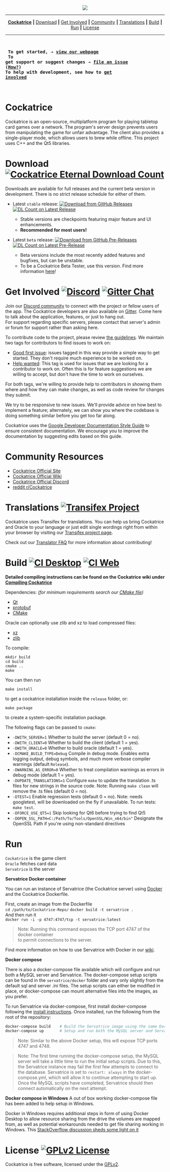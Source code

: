 <p align='center'><img src=https://cloud.githubusercontent.com/assets/9874850/7516775/b00b8e36-f4d1-11e4-8da4-3df294d01f86.png></p>

---

<p align='center'>
   <a href="#cockatrice"><b>Cockatrice</b></a> <b>|</b>
   <a href="#download-">Download</a> <b>|</b>
   <a href="#get-involved--">Get Involved</a> <b>|</b>
   <a href="#community-resources">Community</a> <b>|</b>
   <a href="#translations-">Translations</a> <b>|</b>
   <a href="#build--">Build</a> <b>|</b>
   <a href="#run">Run</a> <b>|</b>
   <a href="#license-">License</a>
</p>

---

<br><pre>
<b>To get started, &#8674; [view our webpage](https://cockatrice.github.io/)</b><br>
<b>To get support or suggest changes &#8674; [file an issue](https://github.com/Cockatrice/Cockatrice/issues) ([How?](https://github.com/Cockatrice/Cockatrice/wiki/How-to-Create-a-GitHub-Ticket-Regarding-Cockatrice))</b>
<b>To help with development, see how to [get involved](#get-involved--)</b>
</pre><br>


# Cockatrice

Cockatrice is an open-source, multiplatform program for playing tabletop card games over a network. The program's server design prevents users from manipulating the game for unfair advantage. The client also provides a single-player mode, which allows users to brew while offline. This project uses C++ and the Qt5 libraries.<br>


# Download [![Cockatrice Eternal Download Count](https://img.shields.io/github/downloads/cockatrice/cockatrice/total.svg)](https://tooomm.github.io/github-release-stats/?username=Cockatrice&repository=Cockatrice)

Downloads are available for full releases and the current beta version in development. There is no strict release schedule for either of them.

- Latest `stable` release: [![Download from GitHub Releases](https://img.shields.io/github/release/cockatrice/cockatrice.svg)](https://github.com/cockatrice/cockatrice/releases/latest) [![DL Count on Latest Release](https://img.shields.io/github/downloads/cockatrice/cockatrice/latest/total.svg?label=downloads)](https://tooomm.github.io/github-release-stats/?username=Cockatrice&repository=Cockatrice)<br>
  - Stable versions are checkpoints featuring major feature and UI enhancements.
  - **Recommended for most users!**

- Latest `beta` release: [![Download from GitHub Pre-Releases](https://img.shields.io/github/release/cockatrice/cockatrice/all.svg)](https://github.com/cockatrice/cockatrice/releases) [![DL Count on Latest Pre-Release](https://img.shields.io/github/downloads-pre/cockatrice/cockatrice/latest/total.svg?label=downloads)](https://tooomm.github.io/github-release-stats/?username=Cockatrice&repository=Cockatrice)
   - Beta versions include the most recently added features and bugfixes, but can be unstable.
   - To be a Cockatrice Beta Tester, use this version. Find more information [here](https://github.com/Cockatrice/Cockatrice/wiki/Release-Channels)!
   

# Get Involved [![Discord](https://img.shields.io/discord/314987288398659595?label=Discord&logo=discord&logoColor=white)](https://discord.gg/3Z9yzmA) [![Gitter Chat](https://img.shields.io/gitter/room/Cockatrice/Cockatrice)](https://gitter.im/Cockatrice/Cockatrice)

Join our [Discord community](https://discord.gg/3Z9yzmA) to connect with the project or fellow users of the app. The Cockatrice developers are also available on [Gitter](https://gitter.im/Cockatrice/Cockatrice). Come here to talk about the application, features, or just to hang out.<br>
For support regarding specific servers, please contact that server's admin or forum for support rather than asking here.<br>

To contribute code to the project, please review [the guidelines](https://github.com/Cockatrice/Cockatrice/blob/master/.github/CONTRIBUTING.md).
We maintain two tags for contributors to find issues to work on:
- [Good first issue](https://github.com/Cockatrice/Cockatrice/issues?utf8=%E2%9C%93&q=is%3Aopen%20is%3Aissue%20label%3A%22Good%20first%20issue%22%20): issues tagged in this way provide a simple way to get started. They don't require much experience to be worked on.
- [Help wanted](https://github.com/Cockatrice/Cockatrice/issues?utf8=%E2%9C%93&q=is%3Aopen%20is%3Aissue%20label%3A%22Help%20Wanted%22%20): This tag is used for issues that we are looking for a contributor to work on. Often this is for feature suggestions we are willing to accept, but don't have the time to work on ourselves.

For both tags, we're willing to provide help to contributors in showing them where and how they can make changes, as well as code review for changes they submit.

We try to be responsive to new issues. We'll provide advice on how best to implement a feature; alternately, we can show you where the codebase is doing something similar before you get too far along.

Cockatrice uses the [Google Developer Documentation Style Guide](https://developers.google.com/style/) to ensure consistent documentation. We encourage you to improve the documentation by suggesting edits based on this guide.


# Community Resources

- [Cockatrice Official Site](https://cockatrice.github.io)
- [Cockatrice Official Wiki](https://github.com/Cockatrice/Cockatrice/wiki)
- [Cockatrice Official Discord](https://discord.gg/3Z9yzmA)
- [reddit r/Cockatrice](https://reddit.com/r/cockatrice)


# Translations [![Transifex Project](https://img.shields.io/badge/translate-on%20transifex-brightgreen)](https://transifex.com/cockatrice/cockatrice/)

Cockatrice uses Transifex for translations. You can help us bring Cockatrice and Oracle to your language or just edit single wordings right from within your browser by visiting our [Transifex project page](https://transifex.com/cockatrice/cockatrice/).<br>

Check out our [Translator FAQ](https://github.com/Cockatrice/Cockatrice/wiki/Translation-FAQ) for more information about contributing!<br>


# Build [![CI Desktop](https://github.com/Cockatrice/Cockatrice/actions/workflows/desktop-build.yml/badge.svg?branch=master&event=push)](https://github.com/Cockatrice/Cockatrice/actions/workflows/desktop-build.yml?query=branch%3Amaster+event%3Apush) [![CI Web](https://github.com/Cockatrice/Cockatrice/actions/workflows/web-build.yml/badge.svg?branch=master&event=push)](https://github.com/Cockatrice/Cockatrice/actions/workflows/web-build.yml?query=branch%3Amaster+event%3Apush)

**Detailed compiling instructions can be found on the Cockatrice wiki under [Compiling Cockatrice](https://github.com/Cockatrice/Cockatrice/wiki/Compiling-Cockatrice)**

Dependencies: *(for minimum requirements search our [CMake file](https://github.com/Cockatrice/Cockatrice/blob/master/CMakeLists.txt))*
- [Qt](https://www.qt.io/developers/)
- [protobuf](https://github.com/protocolbuffers/protobuf)
- [CMake](https://www.cmake.org/)

Oracle can optionally use zlib and xz to load compressed files:
- [xz](https://tukaani.org/xz/)
- [zlib](https://www.zlib.net/)

To compile:

    mkdir build
    cd build
    cmake ..
    make

You can then run

    make install

to get a cockatrice installation inside the `release` folder, or:

    make package

to create a system-specific installation package.

The following flags can be passed to `cmake`:

- `-DWITH_SERVER=1` Whether to build the server (default 0 = no).
- `-DWITH_CLIENT=0` Whether to build the client (default 1 = yes).
- `-DWITH_ORACLE=0` Whether to build oracle (default 1 = yes).
- `-DCMAKE_BUILD_TYPE=Debug` Compile in debug mode. Enables extra logging output, debug symbols, and much more verbose compiler warnings (default `Release`).
- `-DWARNING_AS_ERROR=0` Whether to treat compilation warnings as errors in debug mode (default 1 = yes).
- `-DUPDATE_TRANSLATIONS=1` Configure `make` to update the translation .ts files for new strings in the source code. Note: Running `make clean` will remove the .ts files (default 0 = no).
- `-DTEST=1` Enable regression tests (default 0 = no). Note: needs googletest, will be downloaded on the fly if unavailable. To run tests: ```make test```.
- `-DFORCE_USE_QT5=1` Skip looking for Qt6 before trying to find Qt5
- `-DOPEN_SSL_PATH=C:/Path/To/Tools/OpenSSL/Win_x64/bin"` Designate the OpenSSL Path if you're using non-standard directives


# Run

`Cockatrice` is the game client<br>
`Oracle` fetches card data<br>
`Servatrice` is the server<br>

**Servatrice Docker container**

You can run an instance of Servatrice (the Cockatrice server) using [Docker](https://www.docker.com/what-docker) and the Cockatrice Dockerfile.<br>

First, create an image from the Dockerfile<br>
`cd /path/to/Cockatrice-Repo/`
`docker build -t servatrice .`<br>
And then run it<br>
`docker run -i -p 4747:4747/tcp -t servatrice:latest`<br>

>Note: Running this command exposes the TCP port 4747 of the docker container<br>
to permit connections to the server.

Find more information on how to use Servatrice with Docker in our [wiki](https://github.com/Cockatrice/Cockatrice/wiki/Setting-up-Servatrice#using-docker).

**Docker compose**

There is also a docker-compose file available which will configure and run both a MySQL server and Servatrice. The docker-compose setup scripts can be found in the `servatrice/docker` folder and vary only slightly from the default sql and server .ini files. The setup scripts can either be modified in place, or docker-compose can mount alternative files into the images, as you prefer.

To run Servatrice via docker-compose, first install docker-compose following the [install instructions](https://docs.docker.com/compose/install/). Once installed, run the following from the root of the repository:
```bash
docker-compose build    # Build the Servatrice image using the same Dockerfile as above.
docker-compose up       # Setup and run both the MySQL server and Servatrice.
```

>Note: Similar to the above Docker setup, this will expose TCP ports 4747 and 4748.

>Note: The first time running the docker-compose setup, the MySQL server will take a little time to run the initial setup scripts. Due to this, the Servatrice instance may fail the first few attempts to connect to the database. Servatrice is set to `restart: always` in the docker-compose.yml, which will allow it to continue attempting to start up. Once the MySQL scripts have completed, Servatrice should then connect automatically on the next attempt.

**Docker compose in Windows**
A out of box working docker-compose file has been added to help setup in Windows.

Docker in Windows requires additional steps in form of using Docker Desktop to allow resource sharing from the drive the volumes are mapped from, as well as potential workarounds needed to get file sharing working in Windows. This [StackOverflow discussion sheds some light on it](https://stackoverflow.com/questions/42203488/settings-to-windows-firewall-to-allow-docker-for-windows-to-share-drive)


# License [![GPLv2 License](https://img.shields.io/github/license/Cockatrice/Cockatrice.svg)](https://github.com/Cockatrice/Cockatrice/blob/master/LICENSE)

Cockatrice is free software, licensed under the [GPLv2](https://github.com/Cockatrice/Cockatrice/blob/master/LICENSE).
